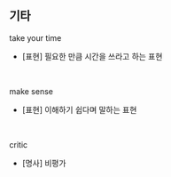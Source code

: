 ## 기타

take your time
- [표현] 필요한 만큼 시간을 쓰라고 하는 표현

<br>

make sense
- [표현] 이해하기 쉽다며 말하는 표현

<br>

critic
- [명사] 비평가

